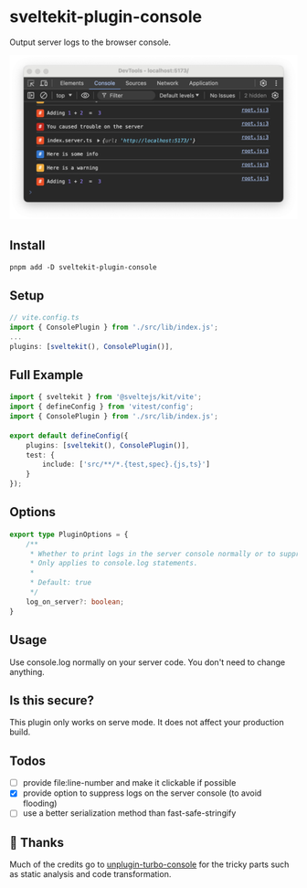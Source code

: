 # sveltekit-plugin-console

Output server logs to the browser console.

![image](https://raw.githubusercontent.com/unlocomqx/sveltekit-plugin-console/main/static/scr.png)

## Install

```shell
pnpm add -D sveltekit-plugin-console
```

## Setup

```ts
// vite.config.ts
import { ConsolePlugin } from './src/lib/index.js';
...
plugins: [sveltekit(), ConsolePlugin()],
```

## Full Example

```ts
import { sveltekit } from '@sveltejs/kit/vite';
import { defineConfig } from 'vitest/config';
import { ConsolePlugin } from './src/lib/index.js';

export default defineConfig({
	plugins: [sveltekit(), ConsolePlugin()],
	test: {
		include: ['src/**/*.{test,spec}.{js,ts}']
	}
});
```

## Options

```ts
export type PluginOptions = {
	/**
	 * Whether to print logs in the server console normally or to suppress them. 
	 * Only applies to console.log statements.
	 *
	 * Default: true
	 */
	log_on_server?: boolean;
}
```

## Usage

Use console.log normally on your server code. You don't need to change anything.

## Is this secure?

This plugin only works on serve mode. It does not affect your production build.

## Todos

- [ ] provide file:line-number and make it clickable if possible
- [x] provide option to suppress logs on the server console (to avoid flooding)
- [ ] use a better serialization method than fast-safe-stringify

## 🙏 Thanks

Much of the credits go to [unplugin-turbo-console](https://github.com/unplugin/unplugin-turbo-console) for the tricky
parts such as static analysis and code transformation.
